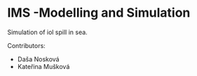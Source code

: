 # IMS -Modelling and Simulation

Simulation of iol spill in sea.

Contributors:
* Daša Nosková
* Kateřina Mušková
